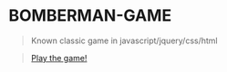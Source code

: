 # BOMBERMAN-GAME

> Known classic game in javascript/jquery/css/html

>[Play the game!](https://vestelth.github.io)


##
